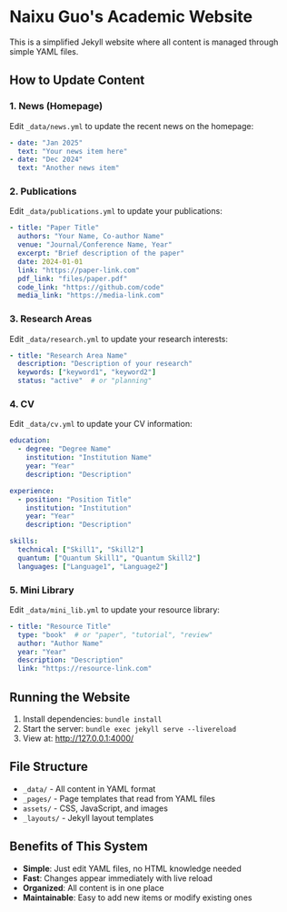 # Naixu Guo's Academic Website

This is a simplified Jekyll website where all content is managed through simple YAML files.

## How to Update Content

### 1. News (Homepage)
Edit `_data/news.yml` to update the recent news on the homepage:

```yaml
- date: "Jan 2025"
  text: "Your news item here"
- date: "Dec 2024"
  text: "Another news item"
```

### 2. Publications
Edit `_data/publications.yml` to update your publications:

```yaml
- title: "Paper Title"
  authors: "Your Name, Co-author Name"
  venue: "Journal/Conference Name, Year"
  excerpt: "Brief description of the paper"
  date: 2024-01-01
  link: "https://paper-link.com"
  pdf_link: "files/paper.pdf"
  code_link: "https://github.com/code"
  media_link: "https://media-link.com"
```

### 3. Research Areas
Edit `_data/research.yml` to update your research interests:

```yaml
- title: "Research Area Name"
  description: "Description of your research"
  keywords: ["keyword1", "keyword2"]
  status: "active"  # or "planning"
```

### 4. CV
Edit `_data/cv.yml` to update your CV information:

```yaml
education:
  - degree: "Degree Name"
    institution: "Institution Name"
    year: "Year"
    description: "Description"

experience:
  - position: "Position Title"
    institution: "Institution"
    year: "Year"
    description: "Description"

skills:
  technical: ["Skill1", "Skill2"]
  quantum: ["Quantum Skill1", "Quantum Skill2"]
  languages: ["Language1", "Language2"]
```

### 5. Mini Library
Edit `_data/mini_lib.yml` to update your resource library:

```yaml
- title: "Resource Title"
  type: "book"  # or "paper", "tutorial", "review"
  author: "Author Name"
  year: "Year"
  description: "Description"
  link: "https://resource-link.com"
```

## Running the Website

1. Install dependencies: `bundle install`
2. Start the server: `bundle exec jekyll serve --livereload`
3. View at: http://127.0.0.1:4000/

## File Structure

- `_data/` - All content in YAML format
- `_pages/` - Page templates that read from YAML files
- `assets/` - CSS, JavaScript, and images
- `_layouts/` - Jekyll layout templates

## Benefits of This System

- **Simple**: Just edit YAML files, no HTML knowledge needed
- **Fast**: Changes appear immediately with live reload
- **Organized**: All content is in one place
- **Maintainable**: Easy to add new items or modify existing ones

